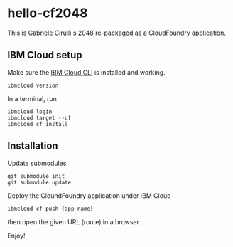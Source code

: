 # hello-cf2048

This is [Gabriele Cirulli's 2048](https://github.com/gabrielecirulli/2048) re-packaged as a CloudFoundry application.

## IBM Cloud setup

Make sure the [IBM Cloud CLI](https://cloud.ibm.com/docs/cli?topic=cli-getting-started) is installed and working.

```shell
ibmcloud version
```

In a terminal, run
```shell
ibmcloud login
ibmcloud target --cf
ibmcloud cf install
```

## Installation

Update submodules

```shell
git submodule init
git submodule update
```

Deploy the CloundFoundry application under IBM Cloud

```shell
ibmcloud cf push {app-name}
```

then open the given URL (route) in a browser.

Enjoy!

